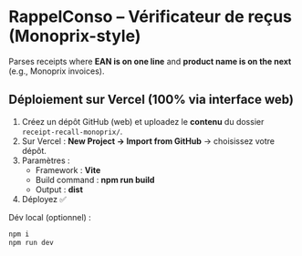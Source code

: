 # RappelConso – Vérificateur de reçus (Monoprix-style)

Parses receipts where **EAN is on one line** and **product name is on the next** (e.g., Monoprix invoices).

## Déploiement sur Vercel (100% via interface web)
1. Créez un dépôt GitHub (web) et uploadez le **contenu** du dossier `receipt-recall-monoprix/`.
2. Sur Vercel : **New Project → Import from GitHub** → choisissez votre dépôt.
3. Paramètres :
   - Framework : **Vite**
   - Build command : **npm run build**
   - Output : **dist**
4. Déployez ✅

Dév local (optionnel) :
```bash
npm i
npm run dev
```
